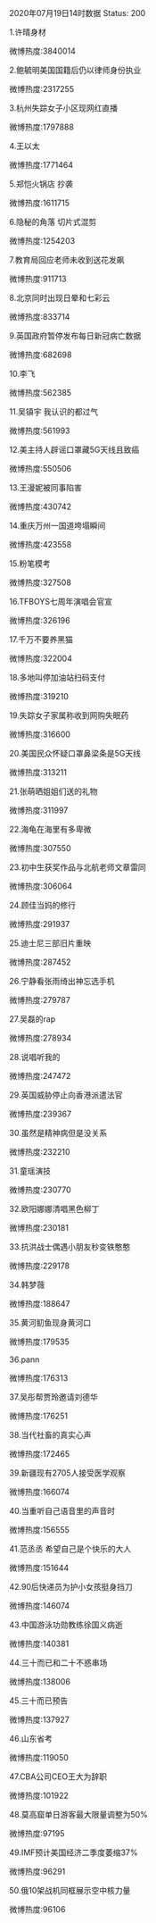 2020年07月19日14时数据
Status: 200

1.许晴身材

微博热度:3840014

2.鲍毓明美国国籍后仍以律师身份执业

微博热度:2317255

3.杭州失踪女子小区现网红直播

微博热度:1797888

4.王以太

微博热度:1771464

5.郑恺火锅店 抄袭

微博热度:1611715

6.隐秘的角落 切片式混剪

微博热度:1254203

7.教育局回应老师未收到送花发飙

微博热度:911713

8.北京同时出现日晕和七彩云

微博热度:833714

9.英国政府暂停发布每日新冠病亡数据

微博热度:682698

10.李飞

微博热度:562385

11.吴镇宇 我认识的都过气

微博热度:561993

12.美主持人辟谣口罩藏5G天线且致癌

微博热度:550506

13.王漫妮被同事陷害

微博热度:430742

14.重庆万州一国道垮塌瞬间

微博热度:423558

15.粉笔模考

微博热度:327508

16.TFBOYS七周年演唱会官宣

微博热度:326196

17.千万不要养黑猫

微博热度:322004

18.多地叫停加油站扫码支付

微博热度:319210

19.失踪女子家属称收到网购失眠药

微博热度:316600

20.美国民众怀疑口罩鼻梁条是5G天线

微博热度:313211

21.张萌晒姐姐们送的礼物

微博热度:311997

22.海龟在海里有多卑微

微博热度:307550

23.初中生获奖作品与北航老师文章雷同

微博热度:306064

24.顾佳当妈的修行

微博热度:291937

25.迪士尼三部旧片重映

微博热度:287452

26.宁静看张雨绮出神忘选手机

微博热度:279787

27.吴磊的rap

微博热度:278934

28.说唱听我的

微博热度:247472

29.英国威胁停止向香港派遣法官

微博热度:239367

30.虽然是精神病但是没关系

微博热度:232210

31.童瑶演技

微博热度:230770

32.欧阳娜娜清唱黑色柳丁

微博热度:230181

33.抗洪战士偶遇小朋友秒变铁憨憨

微博热度:229178

34.韩梦薇

微博热度:188647

35.黄河鱽鱼现身黄河口

微博热度:179535

36.pann

微博热度:176313

37.吴彤帮贾玲邀请刘德华

微博热度:176251

38.当代社畜的真实心声

微博热度:172465

39.新疆现有2705人接受医学观察

微博热度:166074

40.当重听自己语音里的声音时

微博热度:156555

41.范丞丞 希望自己是个快乐的大人

微博热度:151644

42.90后快递员为护小女孩挺身挡刀

微博热度:146074

43.中国游泳功勋教练徐国义病逝

微博热度:140381

44.三十而已和二十不惑串场

微博热度:138006

45.三十而已预告

微博热度:137927

46.山东省考

微博热度:119050

47.CBA公司CEO王大为辞职

微博热度:101922

48.莫高窟单日游客最大限量调整为50%

微博热度:97195

49.IMF预计美国经济二季度萎缩37%

微博热度:96291

50.俄10架战机同框展示空中核力量

微博热度:96106

